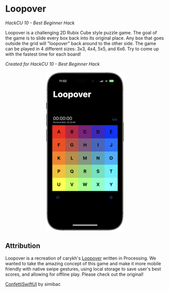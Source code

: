 # Loopover

*HackCU 10 - Best Beginner Hack*

Loopover is a challenging 2D Rubix Cube style puzzle game. The goal of the game is to slide every box back into its original place. Any box that goes outside the grid will "loopover" back around to the other side. The game can be played in 4 different sizes: 3x3, 4x4, 5x5, and 6x6. Try to come up with the fastest time for each board!

*Created for HackCU 10 - Best Beginner Hack*
<p align="center">
  <img src="images/iphonedark2.png" width=250>
</p>

<!-- <div style="display: flex; align-items: center; justify-content: center ; width: 1000px">
  <img src="images/iphonedark2.png" width=250>
  <img src="images/iphonelight.png" width=250>
  <img src="images/iphonedark.png" width=250> -->
</div>

## Attribution
Loopover is a recreation of carykh's [Loopover](https://openprocessing.org/sketch/580366/) written in Processing. We wanted to take the amazing concept of this game and make it more mobile friendly with native swipe gestures, using local storage to save user's best scores, and allowing for offline play. Please check out the original!

[ConfettiSwiftUI](https://github.com/simibac/ConfettiSwiftUI) by simibac


